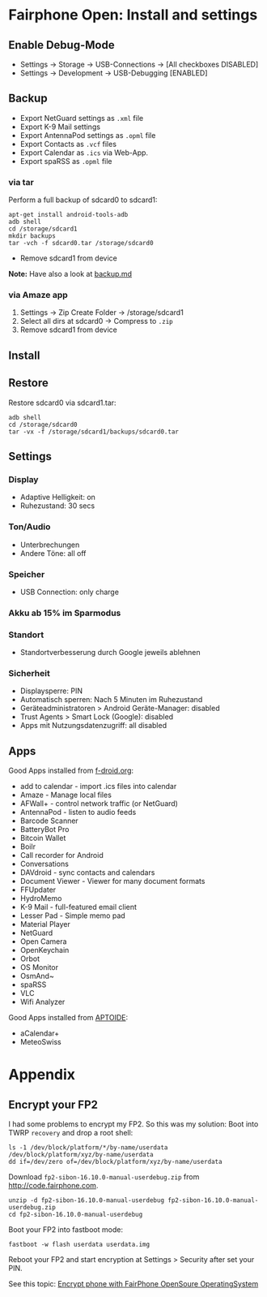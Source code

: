 # Fairphone Open: Install and settings

## Enable Debug-Mode

* Settings -> Storage -> USB-Connections -> [All checkboxes DISABLED]
* Settings -> Development -> USB-Debugging [ENABLED]

## Backup

* Export NetGuard settings as `.xml` file
* Export K-9 Mail settings
* Export AntennaPod settings as `.opml` file
* Export Contacts as `.vcf` files
* Export Calendar as `.ics` via Web-App.
* Export spaRSS as `.opml` file

### via tar

Perform a full backup of sdcard0 to sdcard1:

	apt-get install android-tools-adb
	adb shell
	cd /storage/sdcard1
	mkdir backups
	tar -vch -f sdcard0.tar /storage/sdcard0

*   Remove sdcard1 from device

**Note:** Have also a look at [backup.md](https://github.com/micressor/howtos-linux/blob/master/Android/Fairphone-FP2/backup.md)

### via Amaze app

1. Settings -> Zip Create Folder -> /storage/sdcard1
2. Select all dirs at sdcard0 -> Compress to `.zip`
3. Remove sdcard1 from device

## Install

## Restore

Restore sdcard0 via sdcard1.tar:

	adb shell
	cd /storage/sdcard0
	tar -vx -f /storage/sdcard1/backups/sdcard0.tar

## Settings

### Display

* Adaptive Helligkeit: on
* Ruhezustand: 30 secs

### Ton/Audio

* Unterbrechungen
* Andere Töne: all off

### Speicher

* USB Connection: only charge

### Akku ab 15% im Sparmodus

### Standort

* Standortverbesserung durch Google jeweils ablehnen

### Sicherheit

* Displaysperre: PIN
* Automatisch sperren: Nach 5 Minuten im Ruhezustand
* Geräteadministratoren > Android Geräte-Manager: disabled
* Trust Agents > Smart Lock (Google): disabled
* Apps mit Nutzungsdatenzugriff: all disabled

## Apps

Good Apps installed from [f-droid.org](http://f-droid.org):

* add to calendar - import .ics files into calendar
* Amaze - Manage local files
* AFWall+ - control network traffic (or NetGuard)
* AntennaPod - listen to audio feeds
* Barcode Scanner
* BatteryBot Pro
* Bitcoin Wallet
* Boilr
* Call recorder for Android
* Conversations
* DAVdroid - sync contacts and calendars
* Document Viewer - Viewer for many document formats
* FFUpdater
* HydroMemo
* K-9 Mail - full-featured email client
* Lesser Pad - Simple memo pad
* Material Player
* NetGuard
* Open Camera
* OpenKeychain
* Orbot
* OS Monitor
* OsmAnd~
* spaRSS
* VLC
* Wifi Analyzer

Good Apps installed from [APTOIDE](http://www.aptoide.com/):

* aCalendar+
* MeteoSwiss

# Appendix

## Encrypt your FP2

I had some problems to encrypt my FP2. So this was my solution: Boot into TWRP
`recovery` and drop a root shell:

	ls -1 /dev/block/platform/*/by-name/userdata
	/dev/block/platform/xyz/by-name/userdata
	dd if=/dev/zero of=/dev/block/platform/xyz/by-name/userdata

Download `fp2-sibon-16.10.0-manual-userdebug.zip` from http://code.fairphone.com.

	unzip -d fp2-sibon-16.10.0-manual-userdebug fp2-sibon-16.10.0-manual-userdebug.zip
	cd fp2-sibon-16.10.0-manual-userdebug

Boot your FP2 into fastboot mode:

	fastboot -w flash userdata userdata.img

Reboot your FP2 and start encryption at Settings > Security after set your PIN.

See this topic: [Encrypt phone with FairPhone OpenSoure OperatingSystem](https://forum.fairphone.com/t/encrypt-phone-with-fairphone-opensoure-operatingsystem/15474/11)

#
